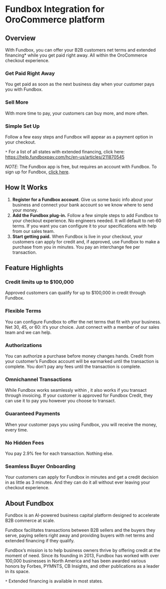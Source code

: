 # Fundbox Integration for OroCommerce platform


## Overview
With Fundbox, you can offer your B2B customers net terms and extended financing* while you get paid right away. All within the OroCommerce checkout experience.

### Get Paid Right Away

You get paid as soon as the next business day when your customer pays you with Fundbox.

### Sell More

With more time to pay, your customers can buy more, and more often.

### Simple Set Up

Follow a few easy steps and Fundbox will appear as a payment option in your checkout.

`*` For a list of all states with extended financing, click here: https://help.fundboxpay.com/hc/en-us/articles/211870545

*NOTE*: The Fundbox app is free, but requires an account with Fundbox. To sign up for Fundbox, [click here](https://fundboxpay.com/).

## How It Works

1. **Register for a Fundbox account**. Give us some basic info about your business and connect your bank account so we know where to send your money.
2. **Add the Fundbox plug-in.** Follow a few simple steps to add Fundbox to your checkout experience. No engineers needed. It will default to net-60 terms. If you want you can configure it to your specifications with help from our sales team.
3.  **Start getting paid.** When Fundbox is live in your checkout, your customers can apply for credit and, if approved, use Fundbox to make a purchase from you in minutes. You pay an interchange fee per transaction.


## Feature Highlights

### Credit limits up to $100,000

Approved customers can qualify for up to $100,000 in credit through Fundbox.

### Flexible Terms

You can configure Fundbox to offer the net terms that fit with your business. Net 30, 45, or 60: it’s your choice. Just connect with a member of our sales team and we can help.

### Authorizations

You can authorize a purchase before money changes hands. Credit from your customer’s Fundbox account will be earmarked until the transaction is complete. You don’t pay any fees until the transaction is complete.

### Omnichannel Transactions

While Fundbox works seamlessly within <Platform Name> , it also works if you transact through invoicing. If your customer is approved for Fundbox Credit, they can use it to pay you however you choose to transact.

### Guaranteed Payments

When your customer pays you using Fundbox, you will receive the money, every time.

### No Hidden Fees

You pay 2.9% fee for each transaction. Nothing else.

### Seamless Buyer Onboarding

Your customers can apply for Fundbox in minutes and get a credit decision in as little as 3 minutes. And they can do it all without ever leaving your checkout experience.

## About Fundbox
Fundbox is an AI-powered business capital platform designed to accelerate B2B commerce at scale.

Fundbox facilitates transactions between B2B sellers and the buyers they serve, paying sellers right away and providing buyers with net terms and extended financing if they qualify.



Fundbox’s mission is to help business owners thrive by offering credit at the moment of need. Since its founding in 2013, Fundbox has worked with over 100,000 businesses in North America and has been awarded various honors by Forbes, PYMNTS, CB Insights, and other publications as a leader in its space.

`*` Extended financing is available in most states.
